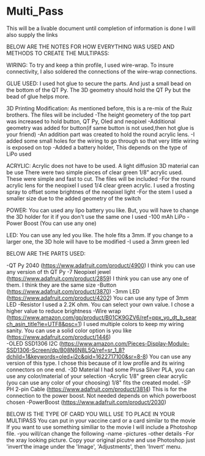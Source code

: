 # Multi_Pass
This will be a livable document until completion of information is done
I will also supply the links

BELOW ARE THE NOTES FOR HOW EVERYTHING WAS USED AND METHODS TO CREATE THE MULTIPASS:

WIRING:
To try and keep a thin profile, I used wire-wrap. To insure connectivity, I also soldered the connections of the wire-wrap connections.

GLUE USED:
I used hot glue to secure the parts. And just a small bead on the bottom of the QT Py. The 3D geometry should hold the QT Py but the bead of glue helps more.

3D Printing Modification:
As mentioned before, this is a re-mix of the Ruiz brothers. The files will be included
-The height geometery of the top part was increased to hold button, QT Py, Oled and neopixel 
-Additional geometry was added for button(if same button is not used,then hot glue is your friend)
-An addition part was created to hold the round acrylic lens. 
-I added some small holes for the wiring to go through so that very little wiring is exposed on top
-Added a battery holder, This depends on the type of LiPo used

ACRYLIC:
Acrylic does not have to be used. A light diffusion 3D material can be use
There were two simple pieces of clear green 1/8" acrylic used. These were simple and fast to cut. The files will be included
-For the round acrylic lens for the neopixel I used 1/4 clear green acrylic. I used a frosting spray to offset some brightnes of the neopixel light
-For the stem I used a smaller size due to the added geometry of the switch

POWER:
You can used any lipo battery you like. But, you will have to change the 3D holder for it if you don't use the same one I used
-100 mAh LiPo
-Power Boost (You can use any one)

LED:
You can use any led you like. The hole fits a 3mm. If you change to a larger one, the 3D hole will have to be modified
-I used a 3mm green led

BELOW ARE THE PARTS USED:

-QT Py 2040 (https://www.adafruit.com/product/4900) I think you can use any version of th QT Py
-7 Neopixel jewel (https://www.adafruit.com/product/2859) I think you can use any one of them. I think they are the same size
-Button (https://www.adafruit.com/product/3870)
-3mm LED (https://www.adafruit.com/product/4202) You can use any type of 3mm LED
-Resistor I used a 2.2K ohm. You can select your own value. I chose a higher value to reduce brightness
-Wire wrap (https://www.amazon.com/gp/product/B01CK9GZV6/ref=ppx_yo_dt_b_search_asin_title?ie=UTF8&psc=1) I used multiple colors to keep my wiring sanity.
    You can use a solid color option is you like (https://www.adafruit.com/product/1446)    
-OLED SSD1306 I2C (https://www.amazon.com/Pieces-Display-Module-SSD1306-Screen/dp/B08N6N8L5Q/ref=sr_1_8?dchild=1&keywords=oled+i2c&qid=1622717100&sr=8-8)
  You can use any version of this type. I chose this because of it low profile and its wiring connectors on one end.
-3D Material  I had some Prusa Silver PLA, you can use any color/material of your selection
-Acrylic 1/8" green clear acrylic (you can use any color of your choosing) 1/8" fits the created model.
-SP PH 2-pin Cable (https://www.adafruit.com/product/3814) This is for the connection to the power boost. Not needed depends on which powerboost chosen
-PowerBoost (https://www.adafruit.com/product/2030)

BELOW IS THE TYPE OF CARD YOU WILL USE TO PLACE IN YOUR MULTIPASS
You can put in your vaccine card or a card similar to the movie
If you want to use something similiar to the movie I will include a Photoshop file.
-you will/can change the following
-name
-pictures
-other details
-For the xray looking picture. Copy your original picutre and use Photoshop just 'invert'the image under the 'Image', 'Adjustments', then 'Invert' menu.

  
